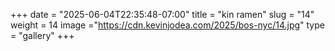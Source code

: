 +++
date = "2025-06-04T22:35:48-07:00"
title = "kin ramen"
slug = "14"
weight = 14
image ="https://cdn.kevinjodea.com/2025/bos-nyc/14.jpg"
type = "gallery"
+++
